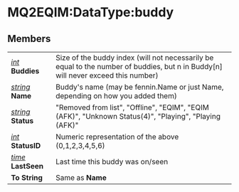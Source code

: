 # MQ2EQIM:DataType:buddy

## Members

|  |  |
| :--- | :--- |
| [_int_](../../../reference/data-types/datatype-int.md) **Buddies** | Size of the buddy index \(will not necessarily be equal to the number of buddies, but n in Buddy\[n\] will never exceed this number\) |
| [_string_]() **Name** | Buddy's name \(may be fennin.Name or just Name, depending on how you added them\) |
| [_string_]() **Status** | "Removed from list", "Offline", "EQIM", "EQIM \(AFK\)", "Unknown Status\(4\)", "Playing", "Playing \(AFK\)" |
| [_int_](../../../reference/data-types/datatype-int.md) **StatusID** | Numeric representation of the above \(0,1,2,3,4,5,6\) |
| [_time_](../../../reference/data-types/datatype-time.md) **LastSeen** | Last time this buddy was on/seen |
| **To String** | Same as **Name** |
